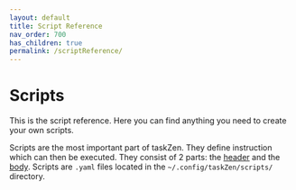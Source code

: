 ```yaml
---
layout: default
title: Script Reference
nav_order: 700
has_children: true
permalink: /scriptReference/
---
```


# Scripts

This is the script reference. Here you can find anything you need to create your own scripts.

Scripts are the most important part of taskZen. They define instruction which can then be executed. They consist of 2 parts: the [header](https://nmstr.github.io/taskZen/scriptReference/header/) and the [body](https://nmstr.github.io/taskZen/scriptReference/body/). Scripts are `.yaml` files located in the `~/.config/taskZen/scripts/` directory.
